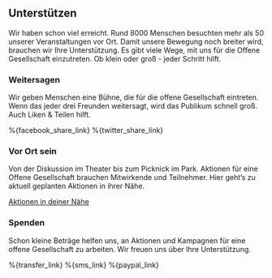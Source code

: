 ## Unterstützen

Wir haben schon viel erreicht. Rund 8000 Menschen besuchten mehr als 50 unserer Veranstaltungen vor Ort. Damit unsere Bewegung noch breiter wird, brauchen wir Ihre Unterstützung. Es gibt viele Wege, mit uns für die Offene Gesellschaft einzutreten. Ob klein oder groß - jeder Schritt hilft.

### Weitersagen

Wir geben Menschen eine Bühne, die für die offene Gesellschaft eintreten. Wenn das jeder drei Freunden weitersagt, wird das Publikum schnell groß. Auch Liken & Teilen hilft.

%{facebook_share_link}
%{twitter_share_link}

### Vor Ort sein

Von der Diskussion im Theater bis zum Picknick im Park. Aktionen für eine Offene Gesellschaft brauchen Mitwirkende und Teilnehmer. Hier geht’s zu aktuell geplanten Aktionen in ihrer Nähe.

[Aktionen in deiner Nähe](/events)

### Spenden

Schon kleine Beträge helfen uns, an Aktionen und Kampagnen für eine offene Gesellschaft zu arbeiten. Wir freuen uns über Ihre Unterstützung.

%{transfer_link}
%{sms_link}
%{paypal_link}
